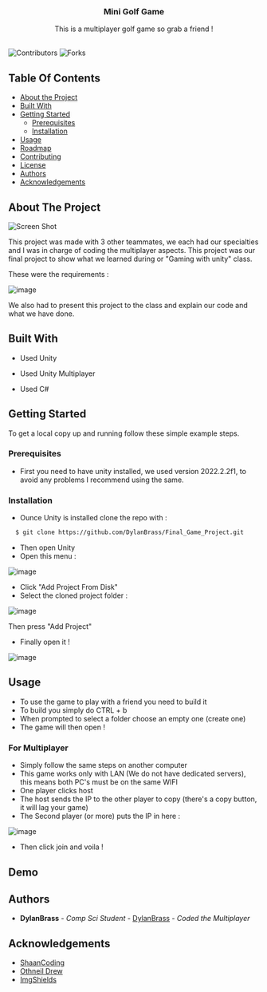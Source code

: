 <br/>
<p align="center">
  <h3 align="center">Mini Golf Game</h3>

  <p align="center">
    This is a multiplayer golf game so grab a friend !
    <br/>
    <br/>
  </p>
</p>

![Contributors](https://img.shields.io/github/contributors/DylanBrass/Final_Game_Project?color=dark-green) ![Forks](https://img.shields.io/github/forks/DylanBrass/Final_Game_Project?style=social) 

## Table Of Contents

* [About the Project](#about-the-project)
* [Built With](#built-with)
* [Getting Started](#getting-started)
  * [Prerequisites](#prerequisites)
  * [Installation](#installation)
* [Usage](#usage)
* [Roadmap](#roadmap)
* [Contributing](#contributing)
* [License](#license)
* [Authors](#authors)
* [Acknowledgements](#acknowledgements)

## About The Project

![Screen Shot](images/screenshot.png)

This project was made with 3 other teammates, we each had our specialties and I was in charge of coding the multiplayer aspects. This project was our final project to show what we learned during or "Gaming with unity" class. 

These were the requirements : 

![image](https://github.com/DylanBrass/Final_Game_Project/assets/71225455/486eb4d2-5dd1-414c-b193-31c684e31725)

We also had to present this project to the class and explain our code and what we have done. 

## Built With

- Used Unity

- Used Unity Multiplayer

- Used C#

## Getting Started

To get a local copy up and running follow these simple example steps.

### Prerequisites

- First you need to have unity installed, we used version 2022.2.2f1, to avoid any problems I recommend using the same.


### Installation

- Ounce Unity is installed clone the repo with :

```sh
  $ git clone https://github.com/DylanBrass/Final_Game_Project.git
```

- Then open Unity
- Open this menu :

![image](https://github.com/DylanBrass/Final_Game_Project/assets/71225455/9443d734-e608-4030-b5f4-9bce0ebb364d)

- Click "Add Project From Disk"
- Select the cloned project folder :

![image](https://github.com/DylanBrass/Final_Game_Project/assets/71225455/017162d5-b933-4113-a45d-b42ad12218fe)

Then press "Add Project"

- Finally open it !

![image](https://github.com/DylanBrass/Final_Game_Project/assets/71225455/2adf9688-d081-4dd7-b5a5-aa1bfa76813f)



## Usage

- To use the game to play with a friend you need to build it
- To build you simply do CTRL + b
- When prompted to select a folder choose an empty one (create one)
- The game will then open !

### For Multiplayer
- Simply follow the same steps on another computer
- This game works only with LAN (We do not have dedicated servers), this means both PC's must be on the same WIFI
- One player clicks host
- The host sends the IP to the other player to copy (there's a copy button, it will lag your game)
- The Second player (or more) puts the IP in here :

![image](https://github.com/DylanBrass/Final_Game_Project/assets/71225455/47526bed-3b25-4971-95e0-db80f4f611e7)

- Then click join and voila !


## Demo



## Authors

* **DylanBrass** - *Comp Sci Student* - [DylanBrass](https://github.com/DylanBrass/) - *Coded the Multiplayer*

## Acknowledgements

* [ShaanCoding](https://github.com/ShaanCoding/)
* [Othneil Drew](https://github.com/othneildrew/Best-README-Template)
* [ImgShields](https://shields.io/)
